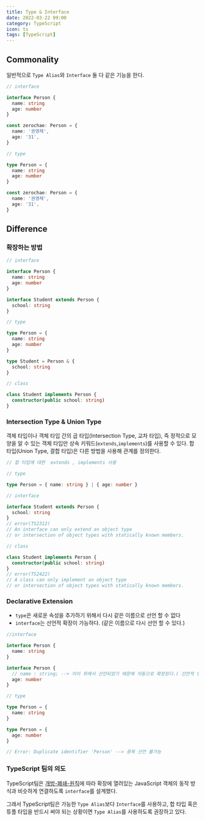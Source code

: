 ```yaml
---
title: Type & Interface
date: 2022-03-22 09:00
category: TypeScript
icon: ts
tags: [TypeScript]
---
```


## Commonality

일반적으로 `Type Alias`와 `Interface` 둘 다 같은 기능을 한다.

```ts
// interface

interface Person {
  name: string
  age: number
}

const zerochae: Person = {
  name: '권영채',
  age: '31',
}

// type

type Person = {
  name: string
  age: number
}

const zerochae: Person = {
  name: '권영채',
  age: '31',
}
```

## Difference

### 확장하는 방법

```ts
// interface

interface Person {
  name: string
  age: number
}

interface Student extends Person {
  school: string
}

// type

type Person = {
  name: string
  age: number
}

type Student = Person & {
  school: string
}

// class

class Student implements Person {
  constructor(public school: string)
}
```

### Intersection Type & Union Type

객체 타입이나 객체 타입 간의 곱 타입(Intersection Type, 교차 타입), 즉 정적으로 모양을 알 수 있는 객체 타입만 상속 키워드(`extends`,`implements`)를 사용할 수 있다. 합 타입(Union Type, 결합 타입)은 다른 방법을 사용해 관계를 정의한다.

```ts
// 합 타입에 대한  extends , implements 사용

// type

type Person = { name: string } | { age: number }

// interface

interface Student extends Person {
  school: string
}
// error(TS2312)
// An interface can only extend an object type
// or intersection of object types with statically known members.

// class

class Student implements Person {
  constructor(public school: string)
}
// error(TS2422)
// A class can only implement an object type
// or intersection of object types with statically known members.
```

### Declarative Extension

- `type`은 새로운 속성을 추가하기 위해서 다시 같은 이름으로 선언 할 수 없다
- `interface`는 선언적 확장이 가능하다. (같은 이름으로 다시 선언 할 수 있다.)

```ts
//interface

interface Person {
  name: string
}

interface Person {
  // name : string; --> 이미 위에서 선언되었기 때문에 자동으로 확장된다.( 선언적 병합이 가능하다.)
  age: number
}

// type

type Person = {
  name: string
}

type Person = {
  age: number
}

// Error: Duplicate identifier 'Person' --> 중복 선언 불가능
```

### TypeScript 팀의 의도

TypeScript팀은 [개방-폐쇄-원칙](https://ko.wikipedia.org/wiki/%EA%B0%9C%EB%B0%A9-%ED%8F%90%EC%87%84_%EC%9B%90%EC%B9%99)에 따라 확장에 열려있는 JavaScript 객체의 동작 방식과 비슷하게 연결하도록 `interface`를 설계했다.

그래서 TypeScript팀은 가능한 `Type Alias`보다 `Interface`를 사용하고, 합 타입 혹은 튜플 타입을 반드시 써야 되는 상황이면 `Type Alias`를 사용하도록 권장하고 있다.
